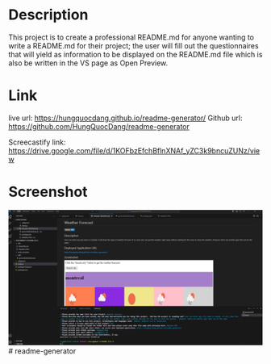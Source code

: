 # Description

This project is to create a professional README.md for anyone wanting to write a README.md for their project; the user will fill out the questionnaires that will yield as information to be displayed on the README.md file which is also be written in the VS page as Open Preview.


# Link

live url: https://hungquocdang.github.io/readme-generator/
Github url: https://github.com/HungQuocDang/readme-generator

Screecastify link: https://drive.google.com/file/d/1KOFbzEfchBflnXNAf_yZC3k9bncuZUNz/view



# Screenshot

![Alt text](ProfessionalREADME.PNG)# readme-generator
